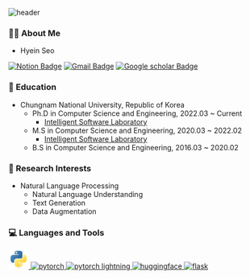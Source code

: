 <div align=left>

![header](https://capsule-render.vercel.app/api?type=waving&color=timeGradient&height=300&section=header&text=hyenee%20&fontSize=90&animation=fadeIn&fontAlignY=38&&descAlignY=51&descAlign=62) 
  
### :ok_woman: About Me
- Hyein Seo

<div align=left>
  
[![Notion Badge](https://img.shields.io/badge/-Resume-000000?style=flat-square&logo=Notion&logoColor=white)](https://hyenee.notion.site/Hyein-Seo-058dc530ae1543d0bde4594a539628c4)
[![Gmail Badge](https://img.shields.io/badge/-Gmail-d14836?style=flat-square&logo=Gmail&logoColor=white&link=mailto:hyenee97@gmail.com)](mailto:hyenee97@gmail.com)
[![Google scholar Badge](https://img.shields.io/badge/-Scholar-%234285F4?style=falt-square&logo=Google%20scholar&logoColor=white&link=https://scholar.google.com/citations?hl=en&user=Mh3vtlEAAAAJ/)](https://scholar.google.co.kr/citations?hl=ko&user=_RnSGKIAAAAJ)

</div>

### :school: Education
- Chungnam National University, Republic of Korea
  - Ph.D in Computer Science and Engineering, 2022.03 ~ Current
    - [Intelligent Software Laboratory](http://isoft.cnu.ac.kr/)
  - M.S in Computer Science and Engineering, 2020.03 ~ 2022.02
    - [Intelligent Software Laboratory](http://isoft.cnu.ac.kr/)
  - B.S in Computer Science and Engineering, 2016.03 ~ 2020.02

### :purple_heart: Research Interests
- Natural Language Processing
  - Natural Language Understanding
  - Text Generation
  - Data Augmentation


### :computer: Languages and Tools
  
<p align="left"> 
<a href="https://www.python.org" target="_blank"> <img src="https://raw.githubusercontent.com/devicons/devicon/master/icons/python/python-original.svg" alt="python" width="40" height="40"/> </a> 
<a href="https://pytorch.org/" target="_blank"> <img src="https://www.vectorlogo.zone/logos/pytorch/pytorch-icon.svg" alt="pytorch" width="40" height="40"/> </a> 
<a href="https://www.pytorchlightning.ai/" target="_blank"> <img src="https://raw.githubusercontent.com/PyTorchLightning/pytorch-lightning/c99e2fe0d2bf713f35054eaa0d521ee7f6030786/docs/source/_static/images/icon.svg" alt="pytorch lightning" width="40" height="40"/> </a>
<a href="https://huggingface.co/" target="_blank"> <img src="https://huggingface.co/landing/assets/transformers-docs/huggingface_logo.svg" alt="huggingface" width="40" height="40"/> </a>
<a href="https://flask.palletsprojects.com/" target="_blank"> <img src="https://www.vectorlogo.zone/logos/pocoo_flask/pocoo_flask-icon.svg" alt="flask" width="40" height="40"/> </a>
</p>
  

<!--
<p><img align="center" src="https://github-readme-stats.vercel.app/api/top-langs?username=hyenee&show_icons=true&locale=en&layout=compact" alt="hyenee" /></p>
-->
